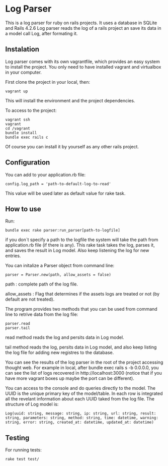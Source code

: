 # Log Parser

This is a log parser for ruby on rails  projects. It uses a database in SQLite and Rails 4.2.6 
 Log parser reads the log of a rails project an save its data in a model call Log, after formating it. 

##   Instalation

Log parser comes with its own vagrantfile, which provides an easy system to install the project. You only need to have installed vagrant and virtualbox in your computer.

First clone the project in your local, then:

`vagrant up`

This will install the environment and the project dependencies.

To access to the project:

 ```
vagrant ssh
vagrant 
cd /vagrant
bundle install
bundle exec rails c
 ```

Of course you can install it by yourself as any other rails project.

## Configuration

You can add to your application.rb file:

`config.log_path = 'path-to-default-log-to-read'`

This value will be used later as default value for rake task.

## How to use

Run:

`bundle exec rake parser:run_parser[path-to-logfile]`

if you don´t specify a path to the logfile the system will take the path from application.rb file (if there is any). This rake task takes the log, parses it, and saves the result in Log model. Also keep listening the log for new entries.

You can initalize a Parser object from command line:

`parser = Parser.new(path, allow_assets = false)`

path : complete path of the log file.

allow_assets : Flag that determines if the assets logs are treated or not (by default are not treated).

The program provides two methods that you can be used from command line to retrive data from the log file:

 ```
parser.read
parser.tail
 ```
read method reads the log and persits data in Log model.

tail method reads the log, persits data in Log model, and also keep listing the log file for adding new registres to the database.

You can see the results of the log parser in the root of the project accessing thought web. For example in local, after bundle exec rails s -b 0.0.0.0, you can see the list of logs recovered in http://localhost:3000 (notice that if you have more vagrant boxes up maybe the port can be different).

You can access to the console and do queries directly to the model. The UUID is the unique primary key of the model/table. In each row is integrated all the revelant information about each UUID taked from the log file. The structure of Log model is:
 ```
Log(uuid: string, message: string, ip: string, url: string, result: string, parameters: string, method: string, time: datetime, warning: string, error: string, created_at: datetime, updated_at: datetime)
 ```

## Testing

For running tests:

`rake test test/`
